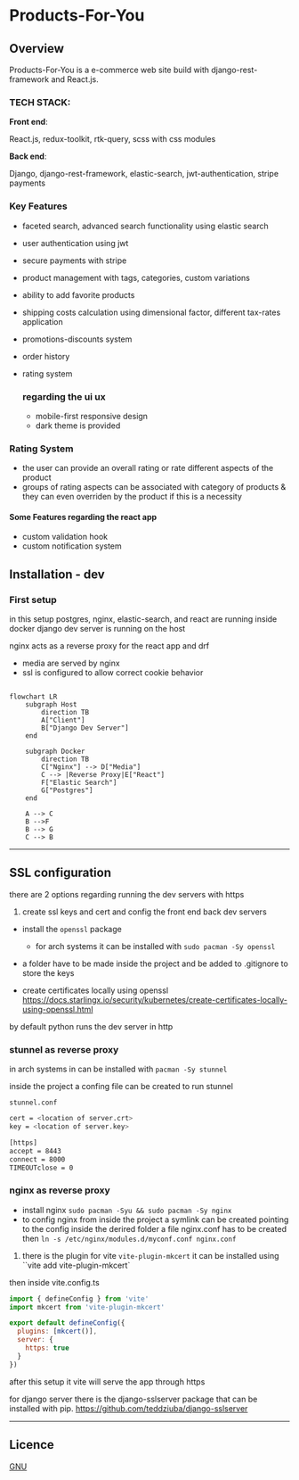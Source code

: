 # Products-For-You

## Overview

Products-For-You is a e-commerce web site build with django-rest-framework and React.js.

### TECH STACK:

  **Front end**:

  React.js, redux-toolkit, rtk-query, scss with css modules

  **Back end**:

  Django, django-rest-framework, elastic-search, jwt-authentication, stripe payments

### Key Features

- faceted search, advanced search functionality using elastic search
- user authentication using jwt
- secure payments with stripe
- product management with tags, categories, custom variations
- ability to add favorite products
- shipping costs calculation using dimensional factor, different tax-rates application
- promotions-discounts system
- order history
- rating system

  ### regarding the ui ux
  - mobile-first responsive design
  - dark theme is provided


### Rating System
  - the user can provide an overall rating or rate different aspects of the product
  - groups of rating aspects can be associated with category of products & they can even overriden by the product if this is a necessity


#### Some Features regarding the react app
- custom validation hook
- custom notification system


## Installation - dev

### First setup

in this setup postgres, nginx, elastic-search, and react are running inside docker
django dev server is running on the host

nginx acts as a reverse proxy for the react app and drf

- media are served by nginx
- ssl is configured to allow correct cookie behavior


```mermaid

flowchart LR
    subgraph Host
        direction TB
        A["Client"]
        B["Django Dev Server"]
    end

    subgraph Docker
        direction TB
        C["Nginx"] --> D["Media"]
        C --> |Reverse Proxy|E["React"]
        F["Elastic Search"]
        G["Postgres"]
    end

    A --> C
    B -->F
    B --> G
    C --> B

```

---

## SSL configuration

there are 2 options regarding running the dev servers with https

1) create ssl keys and cert and config the front end back dev servers

  -  install the ``openssl`` package
      - for arch systems it can be installed with ``sudo pacman -Sy openssl``

  - a folder have to be made inside the project and be added to .gitignore
    to store the keys

  - create certificates locally using openssl
  https://docs.starlingx.io/security/kubernetes/create-certificates-locally-using-openssl.html



  by default python runs the dev server in http

  ### stunnel as reverse proxy

  in arch systems in can be installed with ``pacman -Sy stunnel``

  inside the project a confing file can be created to run stunnel

  ``stunnel.conf``

  ```bash
  cert = <location of server.crt>
  key = <location of server.key>

  [https]
  accept = 8443
  connect = 8000
  TIMEOUTclose = 0

  ```

### nginx as reverse proxy

- install nginx ``sudo pacman -Syu && sudo pacman -Sy nginx``
- to config nginx from inside the project a symlink can be created pointing to the config
  inside the derired folder a file nginx.conf has to be created
  then
  ``ln -s /etc/nginx/modules.d/myconf.conf nginx.conf``



 1) there is the  plugin for vite ``vite-plugin-mkcert``
it can be installed using ``vite add vite-plugin-mkcert`

then inside vite.config.ts

 ```js
 import { defineConfig } from 'vite'
 import mkcert from 'vite-plugin-mkcert'

 export default defineConfig({
   plugins: [mkcert()],
   server: {
     https: true
   }
 })
```
after this setup it vite will serve the app through https


for django server there is the django-sslserver package that can be installed with pip.
https://github.com/teddziuba/django-sslserver

---

## Licence
[GNU](https://www.gnu.org/licenses/gpl-3.0.html)
